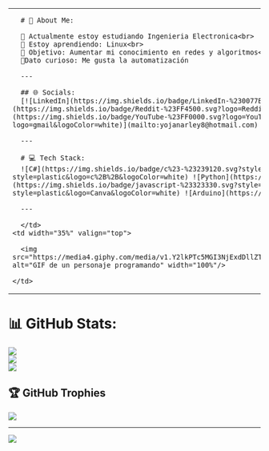 <table width="100%">
  <tr>
    <td width="65%" valign="top">
      
      # 💫 About Me:
      
      🔭 Actualmente estoy estudiando Ingenieria Electronica<br>
      🌱 Estoy aprendiendo: Linux<br>
      🎯 Objetivo: Aumentar mi conocimiento en redes y algoritmos<br>
      🤖Dato curioso: Me gusta la automatización
      
      ---
      
      ## 🌐 Socials:
      [![LinkedIn](https://img.shields.io/badge/LinkedIn-%230077B5.svg?logo=linkedin&logoColor=white)](https://linkedin.com/in/YojanContrerasGomez) [![Reddit](https://img.shields.io/badge/Reddit-%23FF4500.svg?logo=Reddit&logoColor=white)](https://reddit.com/user/yojanarley76@hotmail.com) [![YouTube](https://img.shields.io/badge/YouTube-%23FF0000.svg?logo=YouTube&logoColor=white)](https://youtube.com/@YojanC-u5j) [![email](https://img.shields.io/badge/Email-D14836?logo=gmail&logoColor=white)](mailto:yojanarley8@hotmail.com)
      
      ---
      
      # 💻 Tech Stack:
      ![C#](https://img.shields.io/badge/c%23-%23239120.svg?style=plastic&logo=csharp&logoColor=white) ![C++](https://img.shields.io/badge/c++-%2300599C.svg?style=plastic&logo=c%2B%2B&logoColor=white) ![Python](https://img.shields.io/badge/python-3670A0?style=plastic&logo=python&logoColor=ffdd54) ![JavaScript](https://img.shields.io/badge/javascript-%23323330.svg?style=plastic&logo=javascript&logoColor=%23F7DF1E) ![Canva](https://img.shields.io/badge/Canva-%2300C4CC.svg?style=plastic&logo=Canva&logoColor=white) ![Arduino](https://img.shields.io/badge/-Arduino-00979D?style=plastic&logo=Arduino&logoColor=white)
      
      ---

      </td>
    <td width="35%" valign="top">
      
      <img src="https://media4.giphy.com/media/v1.Y2lkPTc5MGI3NjExdDllZTE2ZDZiMWtnY2JtOHExNnVyNjE1dWllMXRtcHd4aXQydWxqMSZlcD12MV9pbnRlcm5hbF9naWZfYnlfaWQmY3Q9Zw/uYe2emzPgDfj2/giphy.gif" alt="GIF de un personaje programando" width="100%"/>
      
    </td>
  </tr>
</table>

# 📊 GitHub Stats:
![](https://github-readme-stats.vercel.app/api?username=yojan-maker&theme=highcontrast&hide_border=false&include_all_commits=false&count_private=false)<br/>
![](https://nirzak-streak-stats.vercel.app/?user=yojan-maker&theme=highcontrast&hide_border=false)<br/>
![](https://github-readme-stats.vercel.app/api/top-langs/?username=yojan-maker&theme=highcontrast&hide_border=false&include_all_commits=false&count_private=false&layout=compact)

## 🏆 GitHub Trophies
![](https://github-profile-trophy.vercel.app/?username=yojan-maker&theme=radical&no-frame=true&no-bg=false&margin-w=4)

---
[![](https://visitcount.itsvg.in/api?id=yojan-maker&icon=8&color=7)](https://visitcount.itsvg.in)
